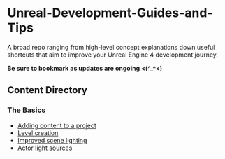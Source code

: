 # Unreal-Development-Guides-and-Tips

A broad repo ranging from high-level concept explanations down useful shortcuts that aim to improve your Unreal Engine 4 development journey.

**Be sure to bookmark as updates are ongoing <(^_^<)**

## Content Directory

### The Basics
*  [Adding content to a project](Content/Basics/AddingContentToAProject.md)
*  [Level creation](Content/Basics/LevelCreation.md)
*  [Improved scene lighting](Content/Basics/ImprovedSceneLighting.md)
*  [Actor light sources](COntent/Basics/ActorLightSources.md)